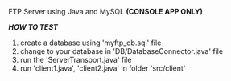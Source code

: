 FTP Server using Java and MySQL
**(CONSOLE APP ONLY)**

***HOW TO TEST***
1. create a database using 'myftp_db.sql' file
2. change to your database in 'DB/DatabaseConnector.java' file
3. run the 'ServerTransport.java' file
4. run 'client1.java', 'client2.java' in folder 'src/client'

